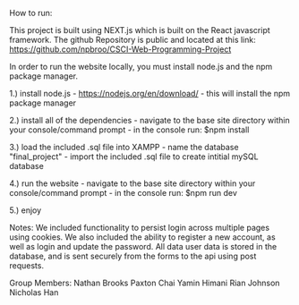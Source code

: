 How to run:

This project is built using NEXT.js which is built on the React javascript framework. The github Repository is public and located at this link: https://github.com/npbroo/CSCI-Web-Programming-Project

In order to run the website locally, you must install node.js and the npm package manager. 

1.) install node.js
    - https://nodejs.org/en/download/
    - this will install the npm package manager

2.) install all of the dependencies
    - navigate to the base site directory within your console/command prompt
    - in the console run:
        $npm install 

3.) load the included .sql file into XAMPP
    - name the database "final_project"
    - import the included .sql file to create intitial mySQL database

4.) run the website
    - navigate to the base site directory within your console/command prompt
    - in the console run:
    $npm run dev

5.) enjoy


Notes: 
We included functionality to persist login across multiple pages using cookies. 
We also included the ability to register a new account, as well as login and update the password.
All data user data is stored in the database, and is sent securely from the forms to the api using post requests.

Group Members:
Nathan Brooks 
Paxton Chai
Yamin Himani
Rian Johnson
Nicholas Han
